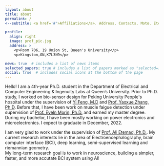 ```yaml
---
layout: about
title: about
permalink: /
<--subtitle: <a href='#'>Affiliations</a>. Address. Contacts. Moto. Etc.-->

profile:
  align: right
  image: prof_pic.jpg
  address: >
    <p>Room 706, 19 Union St, Queen's University</p>
    <p>Kingston,ON,K7L3N9</p>

news: true  # includes a list of news items
selected_papers: true # includes a list of papers marked as "selected={true}"
social: true  # includes social icons at the bottom of the page
---
```


Hello! I am a 4th-year Ph.D. student in the Department of Electrical and Computer Engineering & Ingenuity Labs at Queen’s University. Prior to Ph.D. study, I worked on bio-sensor design for Peking University People's hospital under the supervision of [Yi Feng, M.D](https://english.pkuph.cn/html/care/departments/medica/Pain_Medicine/324.html) and [Prof. Yaoxue Zhang, Ph.D](https://www.cs.tsinghua.edu.cn/csen/info/1059/4004.htm). Before that, I have been work on muscle faigue detection under supervision of [Prof. Eveln Morin, Ph.D.](https://www.ece.queensu.ca/people/E-L-Morin/index.html) and earned my master degree. During my bachelor, I have been mostly working on power electronics and microelectronics. I expect to graduate in December, 2022.

I am very glad to work under the supervision of [Prof. Ali Etemad, Ph.D.](https://www.aiimlab.com/director). My current research interests lie in the area of Electroencephalography, brain computer interface (BCI), deep learning, semi-supervised learning and riemannian geometry.  
My long-term research goal is to work in neuroscience, building a simpler, faster, and more accutate BCI system using AI! 


